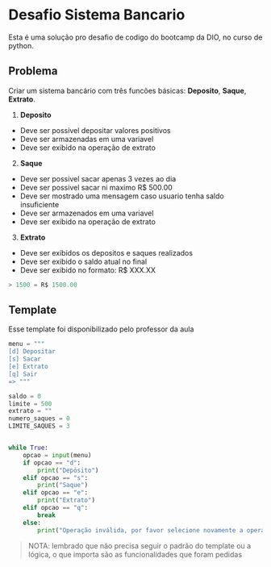 # Desafio Sistema Bancario
Esta é uma solução pro desafio de codigo do bootcamp da DIO, no curso de python.

## Problema
Criar um sistema bancário com três funcões básicas: **Deposito**, **Saque**, **Extrato**.

1. **Deposito**
  - Deve ser possivel depositar valores positivos
  - Deve ser armazenadas em uma variavel
  - Deve ser exibido na operação de extrato
2. **Saque**
  - Deve ser possivel sacar apenas 3 vezes ao dia
  - Deve ser possivel sacar ni maximo R$ 500.00
  - Deve ser mostrado uma mensagem caso usuario tenha saldo insuficiente
  - Deve ser armazenados em uma variavel
  - Deve ser exibido na operação de extrato
3. **Extrato**
  - Deve ser exibidos os depositos e saques realizados
  - Deve ser exibido o saldo atual no final
  - Deve ser exibido no formato: R$ XXX.XX
  ```python
  > 1500 = R$ 1500.00
  ```

## Template
Esse template foi disponibilizado pelo professor da aula

```python
menu = """
[d] Depositar
[s] Sacar
[e] Extrato
[q] Sair
=> """

saldo = 0
limite = 500
extrato = ""
numero_saques = 0
LIMITE_SAQUES = 3


while True:
    opcao = input(menu)
    if opcao == "d":
        print("Depósito")
    elif opcao == "s":
        print("Saque")
    elif opcao == "e":
        print("Extrato")
    elif opcao == "q":
        break
    else:
        print("Operação inválida, por favor selecione novamente a operação desejada")
```

> NOTA: lembrado que não precisa seguir o padrão do template ou a lógica, o que importa são as funcionalidades que foram pedidas
